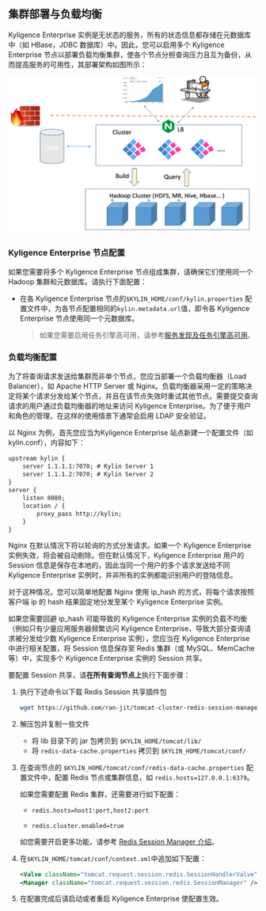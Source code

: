 ## 集群部署与负载均衡


Kyligence Enterprise 实例是无状态的服务，所有的状态信息都存储在元数据库中（如 HBase，JDBC 数据库）中。因此，您可以启用多个 Kyligence Enterprise 节点以部署负载均衡集群，使各个节点分担查询压力且互为备份，从而提高服务的可用性，其部署架构如图所示：

![部署架构](images/cluster.png)

### Kyligence Enterprise 节点配置

如果您需要将多个 Kyligence Enterprise 节点组成集群，请确保它们使用同一个 Hadoop 集群和元数据库。请执行下面配置：

- 在各 Kyligence Enterprise 节点的`$KYLIN_HOME/conf/kylin.properties` 配置文件中，为各节点配置相同的`kylin.metadata.url`值，即令各 Kyligence Enterprise 节点使用同一个元数据库。

  > 如果您需要启用任务引擎高可用，请参考[服务发现及任务引擎高可用](ha.cn.md)。

### 负载均衡配置

为了将查询请求发送给集群而非单个节点，您应当部署一个负载均衡器（Load Balancer），如 Apache HTTP Server 或 Nginx。负载均衡器采用一定的策略决定将某个请求分发给某个节点，并且在该节点失效时重试其他节点。需要提交查询请求的用户通过负载均衡器的地址来访问 Kyligence Enterprise。为了便于用户和角色的管理，在这样的使用情景下通常会启用 LDAP 安全验证。

以 Nginx 为例，首先您应当为Kyligence Enterprise 站点新建一个配置文件（如 kylin.conf），内容如下：

```shell
upstream kylin {
    server 1.1.1.1:7070; # Kylin Server 1
    server 1.1.1.2:7070; # Kylin Server 2
}
server {
    listen 8080;
    location / {
        proxy_pass http://kylin;
    }
}
```
Nginx 在默认情况下将以轮询的方式分发请求。如果一个 Kyligence Enterprise 实例失效，将会被自动剔除。但在默认情况下，Kyligence Enterprise 用户的 Session 信息是保存在本地的，因此当同一个用户的多个请求发送给不同 Kyligence Enterprise 实例时，并非所有的实例都能识别用户的登陆信息。

对于这种情况，您可以简单地配置 Nginx 使用 ip_hash 的方式，将每个请求按照客户端 ip 的 hash 结果固定地分发至某个 Kyligence Enterprise 实例。

如果您需要回避 ip_hash 可能导致的 Kyligence Enterprise 实例的负载不均衡（例如只有少量应用服务器频繁访问 Kyligence Enterprise，导致大部分查询请求被分发给少数 Kyligence Enterprise 实例），您应当在 Kyligence Enterprise 中进行相关配置，将 Session 信息保存至 Redis 集群（或 MySQL、MemCache 等）中，实现多个 Kyligence Enterprise 实例的 Session 共享。

要配置 Session 共享，请**在所有查询节点上**执行下面步骤：

1. 执行下述命令以下载 Redis Session 共享插件包
   ```sh
   wget https://github.com/ran-jit/tomcat-cluster-redis-session-manager/releases/download/3.0/tomcat-cluster-redis-session-manager.zip
   ```

2. 解压包并复制一些文件

   - 将 lib 目录下的 jar 包拷贝到 `$KYLIN_HOME/tomcat/lib/`
   - 将 `redis-data-cache.properties` 拷贝到 `$KYLIN_HOME/tomcat/conf/`

3. 在查询节点的 `$KYLIN_HOME/tomcat/conf/redis-data-cache.properties` 配置文件中，配置 Redis 节点或集群信息，如 `redis.hosts=127.0.0.1:6379`。

   如果您需要配置 Redis 集群，还需要进行如下配置：

   * `redis.hosts=host1:port,host2:port`

   * `redis.cluster.enabled=true`

   如您需要开启更多功能，请参考 [Redis Session Manager 介绍](https://github.com/ran-jit/tomcat-cluster-redis-session-manager)。

4. 在`$KYLIN_HOME/tomcat/conf/context.xml`中追加如下配置：

   ```xml
   <Valve className="tomcat.request.session.redis.SessionHandlerValve" />
   <Manager className="tomcat.request.session.redis.SessionManager" />
   ```

5. 在配置完成后请启动或者重启 Kyligence Enterprise 使配置生效。